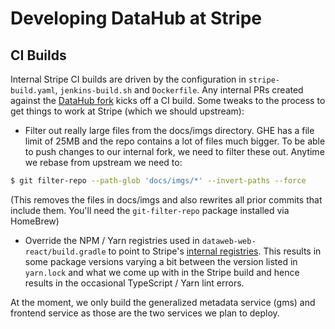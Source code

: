 # Developing DataHub at Stripe

## CI Builds
Internal Stripe CI builds are driven by the configuration in ``stripe-build.yaml``, ``jenkins-build.sh`` and ``Dockerfile``.
Any internal PRs created against the [DataHub fork](http://go/forks/datahub) kicks off a CI build.
Some tweaks to the process to get things to work at Stripe (which we should upstream):
* Filter out really large files from the docs/imgs directory. GHE has a file limit of 25MB and the repo contains a lot 
  of files much bigger. To be able to push changes to our internal fork, we need to filter these out. Anytime we rebase from upstream we need to:
```bash
$ git filter-repo --path-glob 'docs/imgs/*' --invert-paths --force
```
(This removes the files in docs/imgs and also rewrites all prior commits that include them. You'll need the `git-filter-repo` package installed via HomeBrew)
* Override the NPM / Yarn registries used in ``dataweb-web-react/build.gradle`` to point to Stripe's 
  [internal registries](https://confluence.corp.stripe.com/display/PRODINFRA/Artifactory%3A+User+Guide#Artifactory:UserGuide-NPM). 
  This results in some package versions varying a bit between the version listed in ``yarn.lock`` and what we come up with 
  in the Stripe build and hence results in the occasional TypeScript / Yarn lint errors.

At the moment, we only build the generalized metadata service (gms) and frontend service as those are the two services we plan
to deploy. 
